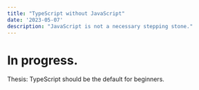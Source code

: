 ```yaml
---
title: "TypeScript without JavaScript"
date: '2023-05-07'
description: "JavaScript is not a necessary stepping stone."
---
```

# In progress.
Thesis: TypeScript should be the default for beginners.